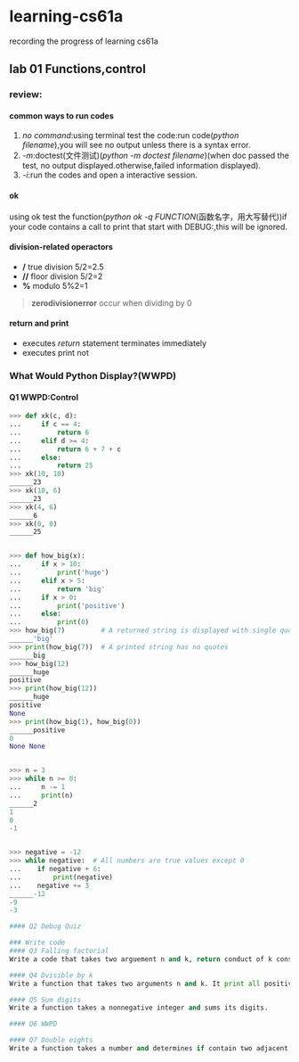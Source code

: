 # learning-cs61a
recording the progress of learning cs61a

## lab 01 Functions,control
### review:
#### common ways to run codes
1. *no command*:using terminal test the code:run code(*python filename*),you will see no output unless there is a syntax error.
2. *-m*:doctest(文件测试)(*python -m doctest filename*)(when doc passed the test, no output displayed.otherwise,failed information displayed).
3. *-i*:run the codes and open a interactive session.
#### ok
using ok test the function(*python ok -q FUNCTION*(函数名字，用大写替代))if your code contains a call to print that start with DEBUG:,this will be ignored.
#### division-related operactors
- **/** true division 5/2=2.5
- **//** floor division 5/2=2
- **%** modulo 5%2=1
> **zerodivisionerror** occur when dividing by 0
#### return and print
- executes *return* statement terminates immediately
- executes print not

### What Would Python Display?(WWPD)
#### Q1 WWPD:Control
```python
>>> def xk(c, d):
...     if c == 4:
...         return 6
...     elif d >= 4:
...         return 6 + 7 + c
...     else:
...         return 25
>>> xk(10, 10)
______23
>>> xk(10, 6)
______23
>>> xk(4, 6)
______6
>>> xk(0, 0)
______25


>>> def how_big(x):
...     if x > 10:
...         print('huge')
...     elif x > 5:
...         return 'big'
...     if x > 0:
...         print('positive')
...     else:
...         print(0)
>>> how_big(7)         # A returned string is displayed with single quotes
______'big'
>>> print(how_big(7))  # A printed string has no quotes
______big
>>> how_big(12)
______huge
positive
>>> print(how_big(12))
______huge
positive
None
>>> print(how_big(1), how_big(0))
______positive
0
None None


>>> n = 3
>>> while n >= 0:
...     n -= 1
...     print(n)
______2
1
0
-1


>>> negative = -12
>>> while negative:  # All numbers are true values except 0
...    if negative + 6:
...        print(negative)
...    negative += 3
______-12
-9
-3

#### Q2 Debug Quiz

### Write code
#### Q3 Falling factorial
Write a code that takes two arguement n and k, return conduct of k consecutive numbers starts with n and working downward. when k = 0, return 1.

#### Q4 Dvisible by k
Write a function that takes two arguments n and k. It print all positive interges less than or equal to n that divisible by k.Then, return how many number printed.

#### Q5 Sum digits
Write a function takes a nonnegative integer and sums its digits.

#### Q6 WWPD

#### Q7 Double eights
Write a function takes a number and determines if contain two adjacent 8
